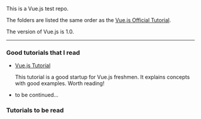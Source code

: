 This is a Vue.js test repo.

The folders are listed the same order as the [Vue.js Official Tutorial](http://cn.vuejs.org/guide/).

The version of Vue.js is 1.0.

---

### Good tutorials that I read

- [Vue.js Tutorial](http://vegibit.com/vue-js-tutorial/)

  This tutorial is a good startup for Vue.js freshmen. It explains concepts with good examples. Worth reading!
  
- to be continued... 


### Tutorials to be read
